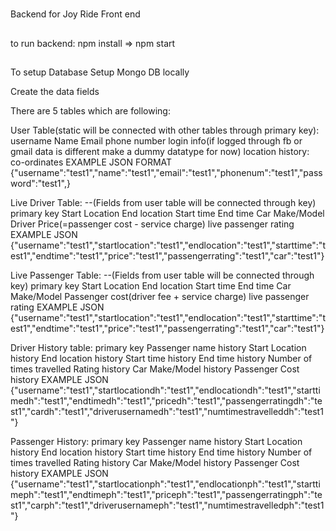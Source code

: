 #
Backend for Joy Ride Front end

##
to run backend:  npm install => npm start

##
To setup Database
Setup Mongo DB locally

Create the data fields 

There are 5 tables which are following:

User Table(static will be connected with other tables through primary key):
username
Name
Email
phone number
login info(if logged through fb or gmail data is different make a dummy datatype for now)
location history: co-ordinates
EXAMPLE JSON FORMAT
{"username":"test1","name":"test1","email":"test1","phonenum":"test1","password":"test1",}



Live Driver Table:
--(Fields from user table will be connected through key)
primary key
Start Location
End location
Start time
End time
Car Make/Model
Driver Price(=passenger cost - service charge)
live passenger rating
EXAMPLE JSON
{"username":"test1","startlocation":"test1","endlocation":"test1","starttime":"test1","endtime":"test1","price":"test1","passengerrating":"test1","car":"test1"}


Live Passenger Table:
--(Fields from user table will be connected through key)
primary key
Start Location
End location
Start time
End time
Car Make/Model
Passenger cost(driver fee + service charge)
live passenger rating
EXAMPLE JSON
{"username":"test1","startlocation":"test1","endlocation":"test1","starttime":"test1","endtime":"test1","price":"test1","passengerrating":"test1","car":"test1"}






Driver History table:
primary key
Passenger name history
Start Location history
End location history
Start time history
End time history
Number of times travelled
Rating history
Car Make/Model history
Passenger Cost history
EXAMPLE JSON
{"username":"test1","startlocationdh":"test1","endlocationdh":"test1","starttimedh":"test1","endtimedh":"test1","pricedh":"test1","passengerratingdh":"test1","cardh":"test1","driverusernamedh":"test1","numtimestravelleddh":"test1"}





Passenger History:
primary key
Passenger name history
Start Location history
End location history
Start time history
End time history
Number of times travelled
Rating history
Car Make/Model history
Passenger Cost history
EXAMPLE JSON
{"username":"test1","startlocationph":"test1","endlocationph":"test1","starttimeph":"test1","endtimeph":"test1","priceph":"test1","passengerratingph":"test1","carph":"test1","driverusernameph":"test1","numtimestravelledph":"test1"}
